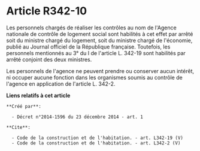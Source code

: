 # Article R342-10

Les personnels chargés de réaliser les contrôles au nom de l'Agence nationale de contrôle de logement social sont habilités à
cet effet par arrêté soit du ministre chargé du logement, soit du ministre chargé de l'économie, publié au Journal officiel
de la République française. Toutefois, les personnels mentionnés au 3° du I de l'article L. 342-19 sont habilités par arrêté
conjoint des deux ministres. 

Les personnels de l'agence ne peuvent prendre ou conserver aucun intérêt, ni occuper aucune fonction dans les organismes
soumis au contrôle de l'agence en application de l'article L. 342-2.

**Liens relatifs à cet article**

	**Créé par**:

	  - Décret n°2014-1596 du 23 décembre 2014 - art. 1

	**Cite**:

	  - Code de la construction et de l'habitation. - art. L342-19 (V)
	  - Code de la construction et de l'habitation. - art. L342-2 (V)
